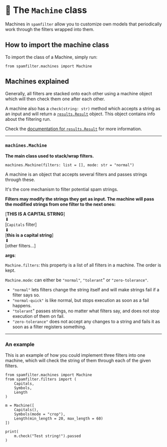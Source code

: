 # 🎨 The `Machine` class

Machines in `spamfilter` allow you to customize own models that periodically work through the filters wrapped into them.

## How to import the machine class

To import the class of a Machine, simply run:

```
from spamfilter.machines import Machine
```

## Machines explained
Generally, all filters are stacked onto each other using a machine object which will then check them one after each other.

A machine also has a `check(string: str)` method which accepts a string as an input and will return a [`results.Result`](./results.md) object. This object contains info about the filtering run.

Check the [documentation for `results.Result`](./results.md) for more information.

---

### `machines.Machine`
**The main class used to stack/wrap filters.**

`machines.Machine(filters: list = [], mode: str = "normal")`

A machine is an object that accepts several filters and passes strings through these.

It's the core mechanism to filter potential spam strings.

**Filters may modify the strings they get as input. The machine will pass the modified strings from one filter to the next ones:**

[**THIS IS A CAPITAL STRING**]\
 ⬇\
[`Capitals` filter]\
 ⬇\
[**this is a capital string**]\
 ⬇\
[other filters...]

**args**:

`Machine.filters`: this property is a list of all filters in a machine. The order is kept.

`Machine.mode`: can either be `"normal"`, `"tolerant`" or `"zero-tolerance"`.

- `"normal"` lets filters change the string itself and will make strings fail if a filter says so.
- `"normal-quick"` is like normal, but stops execution as soon as a fail happens.
- `"tolerant`" passes strings, no matter what filters say, and does not stop execution of them on fail.
- `"zero-tolerance"` does not accept any changes to a string and fails it as soon as a filter registers something.

---
### An example

This is an example of how you could implement three filters into one machine, which will check the string of them through each of the given filters.

```
from spamfilter.machines import Machine
from spamfilter.filters import (
    Capitals,
    Symbols,
    Length
)

m = Machine([
    Capitals(),
    Symbols(mode = "crop"),
    Length(min_length = 20, max_length = 60)
])

print(
    m.check("Test string!").passed
)
```